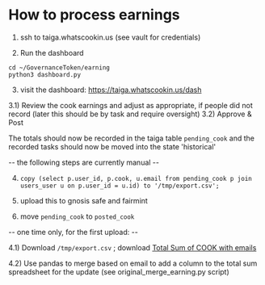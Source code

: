 # How to process earnings

1) ssh to taiga.whatscookin.us (see vault for credentials)

2) Run the dashboard
```
cd ~/GovernanceToken/earning
python3 dashboard.py
```

3) visit the dashboard: https://taiga.whatscookin.us/dash

3.1) Review the cook earnings and adjust as appropriate, if people did not record (later this should be by task and require oversight)
3.2) Approve & Post

The totals should now be recorded in the taiga table `pending_cook` and the recorded tasks should now be moved into the state 'historical'

-- the following steps are currently manual --

4) `copy (select p.user_id, p.cook, u.email from pending_cook p join users_user u on p.user_id = u.id) to '/tmp/export.csv';`

5) upload this to gnosis safe and fairmint

6) move `pending_cook` to `posted_cook`

-- one time only, for the first upload: --

4.1) Download `/tmp/export.csv` ; download [Total Sum of COOK with emails](https://docs.google.com/spreadsheets/d/1Akq2c1ywZWZmK02lLIYM4QX2ajw9IWVOB5ODR4UmpiA/edit#gid=0)

4.2) Use pandas to merge based on email to add a column to the total sum spreadsheet for the update
(see original_merge_earning.py script)


